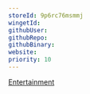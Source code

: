 ```yaml
---
storeId: 9p6rc76msmmj
wingetId: 
githubUser: 
githubRepo: 
githubBinary: 
website: 
priority: 10
---
```


[Entertainment](../notes/Entertainment.md)